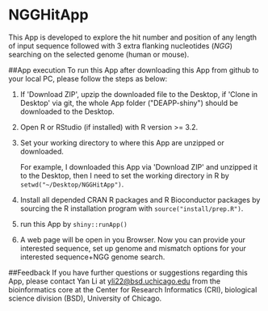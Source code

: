 # NGGHitApp

This App is developed to explore the hit number and position of any length of input sequence followed with 3 extra flanking nucleotides (_NGG_) searching on the selected genome (human or mouse).

##App execution
To run this App after downloading this App from github to your local PC, please follow the steps as below:

1. If 'Download ZIP', upzip the downloaded file to the Desktop, if 'Clone in Desktop' via git, the whole App folder ("DEAPP-shiny") should be downloaded to the Desktop. 

2. Open R or RStudio (if installed) with R version >= 3.2.

3. Set your working directory to where this App are unzipped or downloaded. 

    For example, I downloaded this App via 'Download ZIP' and unzipped it to the Desktop, then I need to set the working directory in R by `setwd("~/Desktop/NGGHitApp")`.
   
4. Install all depended CRAN R packages and R Bioconductor packages by sourcing the R installation program with `source("install/prep.R")`. 

5. run this App by `shiny::runApp()`

6. A web page will be open in you Browser. Now you can provide your interested sequence, set up genome and mismatch options for your interested sequence+NGG genome search.

##Feedback
If you have further questions or suggestions regarding this App, please contact Yan Li at yli22@bsd.uchicago.edu from the bioinformatics core at the Center for Research Informatics (CRI), biological science division (BSD), University of Chicago.
